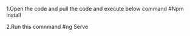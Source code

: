 1.Open the code and pull the code and execute below command
#Npm install

2.Run this comnmand
#ng Serve
